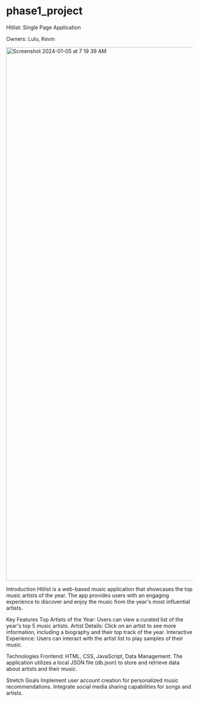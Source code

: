 # phase1_project
Hitlist: Single Page Application

Owners: Lulu, Kevin

<img width="1438" alt="Screenshot 2024-01-05 at 7 19 39 AM" src="https://github.com/kcastillo3/phase1_project/assets/134651057/62ed7c5d-db02-480f-9d16-fe533a6ce602">


Introduction
Hitlist is a web-based music application that showcases the top music artists of the year. The app provides users with an engaging experience to discover and enjoy the music from the year's most influential artists.

Key Features
Top Artists of the Year: Users can view a curated list of the year's top 5 music artists.
Artist Details: Click on an artist to see more information, including a biography and  their top track of the year.
Interactive Experience: Users can interact with the artist list to play samples of their music.

Technologies
Frontend: HTML, CSS, JavaScript, 
Data Management: The application utilizes a local JSON file (db.json) to store and retrieve data about artists and their music.

Stretch Goals
Implement user account creation for personalized music recommendations.
Integrate social media sharing capabilities for songs and artists.


